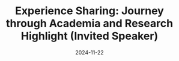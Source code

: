 ---
title: "Experience Sharing: Journey through Academia and Research Highlight (Invited Speaker)"
collection: talks
type: "Talk"
permalink: /talks/2024-11-22-CPS-Meeting
venue: "Computational Science Program (CPS) Alumni day, The University of Texas at El Paso"
date: 2024-11-22
location: "El Paso, Texas"
---
